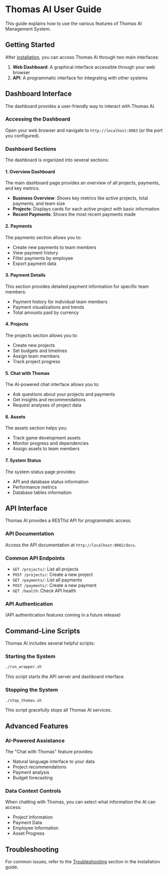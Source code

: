 # Thomas AI User Guide

This guide explains how to use the various features of Thomas AI Management System.

## Getting Started

After [installation](installation.md), you can access Thomas AI through two main interfaces:

1. **Web Dashboard**: A graphical interface accessible through your web browser
2. **API**: A programmatic interface for integrating with other systems

## Dashboard Interface

The dashboard provides a user-friendly way to interact with Thomas AI.

### Accessing the Dashboard

Open your web browser and navigate to `http://localhost:8003` (or the port you configured).

### Dashboard Sections

The dashboard is organized into several sections:

#### 1. Overview Dashboard

The main dashboard page provides an overview of all projects, payments, and key metrics.

- **Business Overview**: Shows key metrics like active projects, total payments, and team size
- **Projects**: Displays cards for each active project with basic information
- **Recent Payments**: Shows the most recent payments made

#### 2. Payments

The payments section allows you to:

- Create new payments to team members
- View payment history
- Filter payments by employee
- Export payment data

#### 3. Payment Details

This section provides detailed payment information for specific team members:

- Payment history for individual team members
- Payment visualizations and trends
- Total amounts paid by currency

#### 4. Projects

The projects section allows you to:

- Create new projects
- Set budgets and timelines
- Assign team members
- Track project progress

#### 5. Chat with Thomas

The AI-powered chat interface allows you to:

- Ask questions about your projects and payments
- Get insights and recommendations
- Request analyses of project data

#### 6. Assets

The assets section helps you:

- Track game development assets
- Monitor progress and dependencies
- Assign assets to team members

#### 7. System Status

The system status page provides:

- API and database status information
- Performance metrics
- Database tables information

## API Interface

Thomas AI provides a RESTful API for programmatic access.

### API Documentation

Access the API documentation at `http://localhost:8002/docs`.

### Common API Endpoints

- `GET /projects/`: List all projects
- `POST /projects/`: Create a new project
- `GET /payments/`: List all payments
- `POST /payments/`: Create a new payment
- `GET /health`: Check API health

### API Authentication

(API authentication features coming in a future release)

## Command-Line Scripts

Thomas AI includes several helpful scripts:

### Starting the System

```bash
./run_wrapper.sh
```

This script starts the API server and dashboard interface.

### Stopping the System

```bash
./stop_thomas.sh
```

This script gracefully stops all Thomas AI services.

## Advanced Features

### AI-Powered Assistance

The "Chat with Thomas" feature provides:

- Natural language interface to your data
- Project recommendations
- Payment analysis
- Budget forecasting

### Data Context Controls

When chatting with Thomas, you can select what information the AI can access:

- Project Information
- Payment Data
- Employee Information
- Asset Progress

## Troubleshooting

For common issues, refer to the [Troubleshooting](installation.md#troubleshooting) section in the installation guide. 